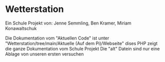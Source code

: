 # Wetterstation
Ein Schule Projekt von: Jenne Semmling, Ben Kramer, Miriam Konawaltschuk

Die Dokumentation vom "Aktuellen Code" ist unter "Wetterstation/tree/main/Aktuelle (Auf dem Pi)/Webseite" dises PHP zeigt die ganze Dokumentation vom Schule Projekt
Die "alt" Datein sind nur eine Ablage von unseren ersten versuchen 
